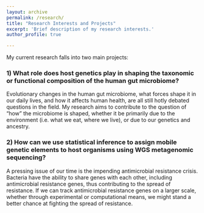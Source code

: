 ```yaml
---
layout: archive
permalink: /research/
title: "Research Interests and Projects"
excerpt: 'Brief description of my research interests.'
author_profile: true

---
```


My current research falls into two main projects:

### 1) What role does host genetics play in shaping the taxonomic or functional composition of the human gut microbiome?

Evolutionary changes in the human gut microbiome, what forces shape it in our daily lives, and how it affects human health, are all still hotly debated questions in the field. My research aims to contribute to the question of “how” the microbiome is shaped, whether it be primarily due to the environment (i.e. what we eat, where we live), or due to our genetics and ancestry.

### 2) How can we use statistical inference to assign mobile genetic elements to host organisms using WGS metagenomic sequencing?

A pressing issue of our time is the impending antimicrobial resistance crisis. Bacteria have the ability to share genes with each other, including antimicrobial resistance genes, thus contributing to the spread of resistance. If we can track antimicrobial resistance genes on a larger scale, whether through experimental or computational means, we might stand a better chance at fighting the spread of resistance.
